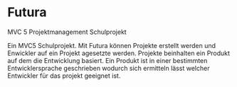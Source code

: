 Futura
======

MVC 5 Projektmanagement Schulprojekt

Ein MVC5 Schulprojekt. 
Mit Futura können Projekte erstellt werden und Enwickler auf ein Projekt agesetzte werden.
Projekte beinhalten ein Produkt auf dem die Entwicklung basiert. Ein Produkt ist in einer bestimmten
Entwicklersprache geschrieben wodurch sich ermitteln lässt welcher Entwickler für das projekt geeignet ist.
